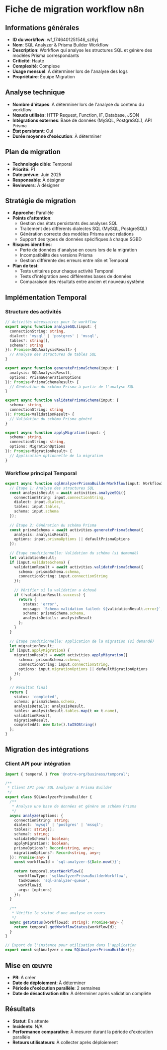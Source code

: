 # Fiche de migration workflow n8n

## Informations générales
- **ID du workflow**: wf_1746401251546_sz6yj
- **Nom**: SQL Analyzer & Prisma Builder Workflow
- **Description**: Workflow qui analyse les structures SQL et génère des modèles Prisma correspondants
- **Criticité**: Haute
- **Complexité**: Complexe
- **Usage mensuel**: À déterminer lors de l'analyse des logs
- **Propriétaire**: Équipe Migration

## Analyse technique
- **Nombre d'étapes**: À déterminer lors de l'analyse du contenu du workflow
- **Nœuds utilisés**: HTTP Request, Function, IF, Database, JSON
- **Intégrations externes**: Base de données (MySQL, PostgreSQL), API Prisma
- **État persistant**: Oui
- **Durée moyenne d'exécution**: À déterminer

## Plan de migration
- **Technologie cible**: Temporal
- **Priorité**: P1
- **Date prévue**: Juin 2025
- **Responsable**: À désigner
- **Reviewers**: À désigner

## Stratégie de migration
- **Approche**: Parallèle
- **Points d'attention**:
  - Gestion des états persistants des analyses SQL
  - Traitement des différents dialectes SQL (MySQL, PostgreSQL)
  - Génération correcte des modèles Prisma avec relations
  - Support des types de données spécifiques à chaque SGBD
- **Risques identifiés**:
  - Perte de données d'analyse en cours lors de la migration
  - Incompatibilité des versions Prisma
  - Gestion différente des erreurs entre n8n et Temporal
- **Plan de test**:
  - Tests unitaires pour chaque activité Temporal
  - Tests d'intégration avec différentes bases de données
  - Comparaison des résultats entre ancien et nouveau système

## Implémentation Temporal
### Structure des activités

```typescript
// Activités nécessaires pour le workflow
export async function analyzeSQL(input: {
  connectionString: string,
  dialect: 'mysql' | 'postgres' | 'mssql',
  tables?: string[],
  schema?: string
}): Promise<SQLAnalysisResult> {
  // Analyse des structures de tables SQL
}

export async function generatePrismaSchema(input: {
  analysis: SQLAnalysisResult,
  options: PrismaGenerationOptions
}): Promise<PrismaSchemaResult> {
  // Génération du schéma Prisma à partir de l'analyse SQL
}

export async function validatePrismaSchema(input: {
  schema: string,
  connectionString: string
}): Promise<ValidationResult> {
  // Validation du schéma Prisma généré
}

export async function applyMigration(input: {
  schema: string,
  connectionString: string,
  options: MigrationOptions
}): Promise<MigrationResult> {
  // Application optionnelle de la migration
}
```

### Workflow principal Temporal

```typescript
export async function sqlAnalyzerPrismaBuilderWorkflow(input: WorkflowInput): Promise<WorkflowResult> {
  // Étape 1: Analyse des structures SQL
  const analysisResult = await activities.analyzeSQL({
    connectionString: input.connectionString,
    dialect: input.dialect,
    tables: input.tables,
    schema: input.schema
  });
  
  // Étape 2: Génération du schéma Prisma
  const prismaSchema = await activities.generatePrismaSchema({
    analysis: analysisResult,
    options: input.prismaOptions || defaultPrismaOptions
  });
  
  // Étape conditionnelle: Validation du schéma (si demandé)
  let validationResult;
  if (input.validateSchema) {
    validationResult = await activities.validatePrismaSchema({
      schema: prismaSchema.schema,
      connectionString: input.connectionString
    });
    
    // Vérifier si la validation a échoué
    if (!validationResult.success) {
      return {
        status: 'error',
        message: `Schema validation failed: ${validationResult.error}`,
        schema: prismaSchema.schema,
        analysisDetails: analysisResult
      };
    }
  }
  
  // Étape conditionnelle: Application de la migration (si demandé)
  let migrationResult;
  if (input.applyMigration) {
    migrationResult = await activities.applyMigration({
      schema: prismaSchema.schema,
      connectionString: input.connectionString,
      options: input.migrationOptions || defaultMigrationOptions
    });
  }
  
  // Résultat final
  return {
    status: 'completed',
    schema: prismaSchema.schema,
    analysisDetails: analysisResult,
    tables: analysisResult.tables.map(t => t.name),
    validationResult,
    migrationResult,
    completedAt: new Date().toISOString()
  };
}
```

## Migration des intégrations
### Client API pour intégration

```typescript
import { temporal } from '@notre-org/business/temporal';

/**
 * Client API pour SQL Analyzer & Prisma Builder
 */
export class SQLAnalyzerPrismaBuilder {
  /**
   * Analyse une base de données et génère un schéma Prisma
   */
  async analyze(options: {
    connectionString: string;
    dialect: 'mysql' | 'postgres' | 'mssql';
    tables?: string[];
    schema?: string;
    validateSchema?: boolean;
    applyMigration?: boolean;
    prismaOptions?: Record<string, any>;
    migrationOptions?: Record<string, any>;
  }): Promise<any> {
    const workflowId = `sql-analyzer-${Date.now()}`;
    
    return temporal.startWorkflow({
      workflowType: 'sqlAnalyzerPrismaBuilderWorkflow',
      taskQueue: 'sql-analyzer-queue',
      workflowId,
      args: [options]
    });
  }
  
  /**
   * Vérifie le statut d'une analyse en cours
   */
  async getStatus(workflowId: string): Promise<any> {
    return temporal.getWorkflowStatus(workflowId);
  }
}

// Export de l'instance pour utilisation dans l'application
export const sqlAnalyzer = new SQLAnalyzerPrismaBuilder();
```

## Mise en œuvre
- **PR**: À créer
- **Date de déploiement**: À déterminer
- **Période d'exécution parallèle**: 2 semaines
- **Date de désactivation n8n**: À déterminer après validation complète

## Résultats
- **Statut**: En attente
- **Incidents**: N/A
- **Performance comparative**: À mesurer durant la période d'exécution parallèle
- **Retours utilisateurs**: À collecter après déploiement